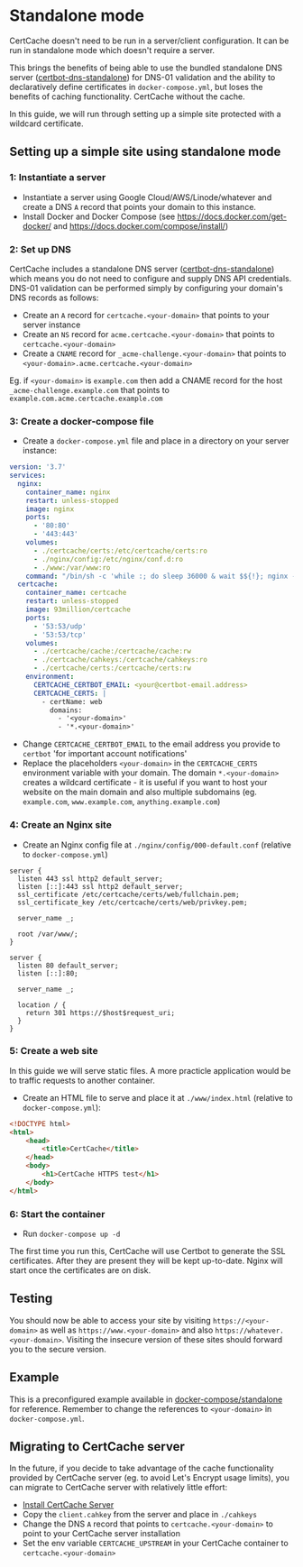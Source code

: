 # Standalone mode

CertCache doesn't need to be run in a server/client configuration. It can be run in standalone mode which doesn't require a server.

This brings the benefits of being able to use the bundled standalone DNS server ([certbot-dns-standalone](https://github.com/siilike/certbot-dns-standalone)) for DNS-01 validation and the ability to declaratively define certificates in `docker-compose.yml`, but loses the benefits of caching functionality. CertCache without the cache.

In this guide, we will run through setting up a simple site protected with a wildcard certificate.

## Setting up a simple site using standalone mode

### 1: Instantiate a server

  * Instantiate a server using Google Cloud/AWS/Linode/whatever and create a DNS `A` record that points your domain to this instance.
  * Install Docker and Docker Compose (see https://docs.docker.com/get-docker/ and https://docs.docker.com/compose/install/)

### 2: Set up DNS

CertCache includes a standalone DNS server ([certbot-dns-standalone](https://github.com/siilike/certbot-dns-standalone)) which means you do not need to configure and supply DNS API credentials. DNS-01 validation can be performed simply by configuring your domain's DNS records as follows:

  * Create an `A` record for `certcache.<your-domain>` that points to your server instance
  * Create an `NS` record for `acme.certcache.<your-domain>` that points to `certcache.<your-domain>`
  * Create a `CNAME` record for `_acme-challenge.<your-domain>` that points to `<your-domain>.acme.certcache.<your-domain>`

Eg. if `<your-domain>` is `example.com` then add a CNAME record for the host `_acme-challenge.example.com` that points to `example.com.acme.certcache.example.com`

### 3: Create a docker-compose file

  * Create a `docker-compose.yml` file and place in a directory on your server instance:

```yaml
version: '3.7'
services:
  nginx:
    container_name: nginx
    restart: unless-stopped
    image: nginx
    ports:
      - '80:80'
      - '443:443'
    volumes:
      - ./certcache/certs:/etc/certcache/certs:ro
      - ./nginx/config:/etc/nginx/conf.d:ro
      - ./www:/var/www:ro
    command: "/bin/sh -c 'while :; do sleep 36000 & wait $${!}; nginx -s reload; done & nginx -g \"daemon off;\"'"
  certcache:
    container_name: certcache
    restart: unless-stopped
    image: 93million/certcache
    ports:
      - '53:53/udp'
      - '53:53/tcp'
    volumes:
      - ./certcache/cache:/certcache/cache:rw
      - ./certcache/cahkeys:/certcache/cahkeys:ro
      - ./certcache/certs:/certcache/certs:rw
    environment:
      CERTCACHE_CERTBOT_EMAIL: <your@certbot-email.address>
      CERTCACHE_CERTS: |
        - certName: web
          domains:
            - '<your-domain>'
            - '*.<your-domain>'
```

  * Change `CERTCACHE_CERTBOT_EMAIL` to the email address you provide to `certbot` 'for important account notifications'
  * Replace the placeholders `<your-domain>` in the `CERTCACHE_CERTS` environment variable with your domain. The domain `*.<your-domain>` creates a wildcard certificate - it is useful if you want to host your website on the main domain and also multiple subdomains (eg. `example.com`, `www.example.com`, `anything.example.com`)

### 4: Create an Nginx site

  * Create an Nginx config file at `./nginx/config/000-default.conf` (relative to `docker-compose.yml`)

```
server {
  listen 443 ssl http2 default_server;
  listen [::]:443 ssl http2 default_server;
  ssl_certificate /etc/certcache/certs/web/fullchain.pem;
  ssl_certificate_key /etc/certcache/certs/web/privkey.pem;

  server_name _;

  root /var/www/;
}

server {
  listen 80 default_server;
  listen [::]:80;

  server_name _;

  location / {
    return 301 https://$host$request_uri;
  }
}
```

### 5: Create a web site

In this guide we will serve static files. A more practicle application would be to traffic requests to another container.

  * Create an HTML file to serve and place it at `./www/index.html` (relative to `docker-compose.yml`):

```html
<!DOCTYPE html>
<html>
    <head>
        <title>CertCache</title>
    </head>
    <body>
        <h1>CertCache HTTPS test</h1>
    </body>
</html>
```

### 6: Start the container

  * Run `docker-compose up -d`

The first time you run this, CertCache will use Certbot to generate the SSL certificates. After they are present they will be kept up-to-date. Nginx will start once the certificates are on disk.

## Testing

You should now be able to access your site by visiting `https://<your-domain>` as well as `https://www.<your-domain>` and also `https://whatever.<your-domain>`. Visiting the insecure version of these sites should forward you to the secure version.

## Example

This is a preconfigured example available in [docker-compose/standalone](../docker-compose/standalone/) for reference. Remember to change the references to `<your-domain>` in `docker-compose.yml`.

## Migrating to CertCache server

In the future, if you decide to take advantage of the cache functionality provided by CertCache server (eg. to avoid Let's Encrypt usage limits), you can migrate to CertCache server with relatively little effort:

  * [Install CertCache Server](Installing%20certcache%20server.md)
  * Copy the `client.cahkey` from the server and place in `./cahkeys`
  * Change the DNS `A` record that points to `certcache.<your-domain>` to point to your CertCache server installation
  * Set the env variable `CERTCACHE_UPSTREAM` in your CertCache container to `certcache.<your-domain>`
